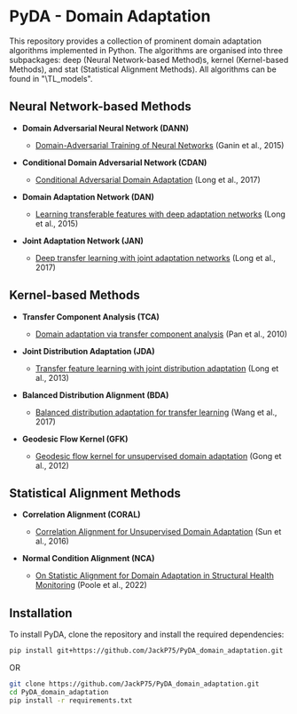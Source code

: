 # PyDA - Domain Adaptation

This repository provides a collection of prominent domain adaptation algorithms implemented in Python. The algorithms are organised into three subpackages: deep (Neural Network-based Method)s, kernel (Kernel-based Methods), and stat (Statistical Alignment Methods). All algorithms can be found in "\TL_models".

## Neural Network-based Methods

- **Domain Adversarial Neural Network (DANN)**
  - [Domain-Adversarial Training of Neural Networks](https://arxiv.org/abs/1505.07818) (Ganin et al., 2015)

- **Conditional Domain Adversarial Network (CDAN)**
  - [Conditional Adversarial Domain Adaptation](https://arxiv.org/abs/1705.10667) (Long et al., 2017)

- **Domain Adaptation Network (DAN)**
  - [Learning transferable features with deep adaptation networks](https://proceedings.mlr.press/v37/long15.pdf) (Long et al., 2015)

- **Joint Adaptation Network (JAN)**
  - [Deep transfer learning with joint adaptation networks](https://proceedings.mlr.press/v70/long17a/long17a.pdf) (Long et al., 2017)

## Kernel-based Methods

- **Transfer Component Analysis (TCA)**
  - [Domain adaptation via transfer component analysis](https://ieeexplore.ieee.org/document/5640675) (Pan et al., 2010)

- **Joint Distribution Adaptation (JDA)**
  - [Transfer feature learning with joint distribution adaptation](https://openaccess.thecvf.com/content_iccv_2013/papers/Long_Transfer_Feature_Learning_2013_ICCV_paper.pdf) (Long et al., 2013)

- **Balanced Distribution Alignment (BDA)**
  - [Balanced distribution adaptation for transfer learning](https://ieeexplore.ieee.org/document/8215613) (Wang et al., 2017)

- **Geodesic Flow Kernel (GFK)**
  - [Geodesic flow kernel for unsupervised domain adaptation](https://arxiv.org/abs/1301.6708) (Gong et al., 2012)

## Statistical Alignment Methods

- **Correlation Alignment (CORAL)**
  - [Correlation Alignment for Unsupervised Domain Adaptation](https://arxiv.org/abs/1612.01939) (Sun et al., 2016)

- **Normal Condition Alignment (NCA)**
  - [On Statistic Alignment for Domain Adaptation in Structural Health Monitoring](https://journals.sagepub.com/doi/full/10.1177/14759217221110441) (Poole et al., 2022)

## Installation

To install PyDA, clone the repository and install the required dependencies:

```bash
pip install git+https://github.com/JackP75/PyDA_domain_adaptation.git
```

OR

```bash
git clone https://github.com/JackP75/PyDA_domain_adaptation.git
cd PyDA_domain_adaptation
pip install -r requirements.txt
```
